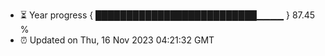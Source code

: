 - ⏳ Year progress { ██████████████████████████▁▁▁▁ } 87.45 %
- ⏰ Updated on Thu, 16 Nov 2023 04:21:32 GMT

